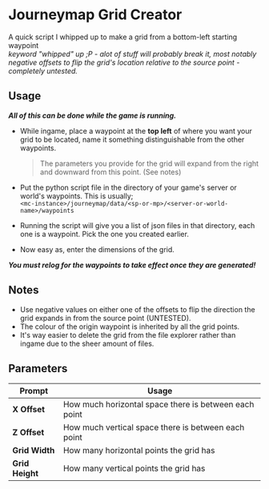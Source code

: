# Journeymap Grid Creator
A quick script I whipped up to make a grid from a bottom-left starting waypoint  
*keyword "whipped" up ;P - alot of stuff will probably break it, most notably negative offsets to flip the grid's location relative to the source point - completely untested.*

## Usage
***All of this can be done while the game is running.***  
  
- While ingame, place a waypoint at the **top left** of where you want your grid to be located, name it something distinguishable from the other waypoints.
  >The parameters you provide for the grid will expand from the right and downward from this point. (See notes)  
  
- Put the python script file in the directory of your game's server or world's waypoints. This is usually;  
`<mc-instance>/journeymap/data/<sp-or-mp>/<server-or-world-name>/waypoints`  
  
- Running the script will give you a list of json files in that directory, each one is a waypoint. Pick the one you created earlier.
- Now easy as, enter the dimensions of the grid.  
  
***You must relog for the waypoints to take effect once they are generated!***

## Notes
- Use negative values on either one of the offsets to flip the direction the grid expands in from the source point (UNTESTED).  
- The colour of the origin waypoint is inherited by all the grid points.
- It's way easier to delete the grid from the file explorer rather than ingame due to the sheer amount of files.
  
## Parameters
  
| Prompt | Usage |
| --- | --- |
| **X Offset** | How much horizontal space there is between each point |
| **Z Offset** | How much vertical space there is between each point |
| **Grid Width** | How many horizontal points the grid has |
| **Grid Height** | How many vertical points the grid has |
